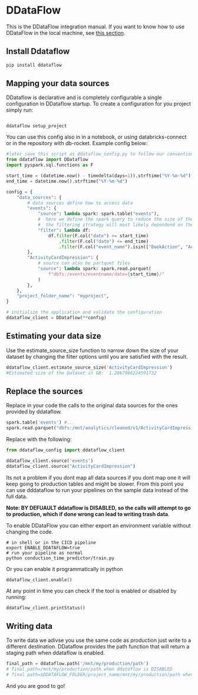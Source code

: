 # DDataFlow

This is the DDataFlow integration manual.
If you want to know how to use DDataFlow in the local machine, see [this section](local_development.md).

## Install Ddataflow

```sh
pip install ddataflow
```

## Mapping your data sources

DDataflow is declarative and is completely configurable a single configuration in DDataflow startup. To create a configuration for you project simply run:

```shell

ddataflow setup_project
```

You can use this config also in in a notebook, or using databricks-connect or in the repository with db-rocket. Example config below:

```py
#later save this script as ddataflow_config.py to follow our convention
from ddataflow import DDataflow
import pyspark.sql.functions as F

start_time = (datetime.now() - timedelta(days=1)).strftime("%Y-%m-%d")
end_time = datetime.now().strftime("%Y-%m-%d")

config = {
    "data_sources": {
        # data sources define how to access data
        "events": {
            "source": lambda spark: spark.table("events"),
            #  here we define the spark query to reduce the size of the data
            #  the filtering strategy will most likely dependend on the domain.
            "filter": lambda df:
                df.filter(F.col("date") >= start_time)
                    .filter(F.col("date") <= end_time)
                    .filter(F.col("event_name").isin(["BookAction", "ActivityCardImpression"])),
        },
        "ActivityCardImpression": {
            # source can also be partquet files
            "source": lambda spark: spark.read.parquet(
                f"dbfs:/events/eventname/date={start_time}/"
            )
        },
    },
    "project_folder_name": "myproject",
}

# initialize the application and validate the configuration
ddataflow_client = DDataflow(**config)
```

## Estimating your data size

Use the estimate_source_size function to narrow down the size of your dataset by changing the filter options until you are
satisfied with the result.

```sh
ddataflow_client.estimate_source_size('ActivityCardImpression')
#Estimated size of the Dataset in GB:  1.2867986224591732
```

## Replace the sources

Replace in your code the calls to the original data sources for the ones provided by ddataflow.

```py
spark.table('events') #...
spark.read.parquet("dbfs:/mnt/analytics/cleaned/v1/ActivityCardImpression") # ...
```

Replace with the following:

```py
from ddataflow_config import ddataflow_client

ddataflow_client.source('events')
ddataflow_client.source("ActivityCardImpression")
```

Its not a problem if you dont map all data sources if you dont map one it will keep going to production tables and
might be slower. From this point you can use dddataflow to run your pipelines on the sample data instead of the full data.

**Note: BY DEFUAULT ddataflow is DISABLED, so the calls will attempt to go to production, which if done wrong can
lead to writing trash data**.

To enable DDataFlow you can either export an environment variable without changing the code.

```shell
# in shell or in the CICD pipeline
export ENABLE_DDATAFLOW=true
# run your pipeline as normal
python conduction_time_predictor/train.py
```

Or you can enable it programmatically in python

```shell
ddataflow_client.enable()
```

At any point in time you can check if the tool is enabled or disabled by running:

```py
ddataflow_client.printStatus()
```

## Writing data

To write data we adivse you use the same code as production just write to a different destination.
DDataflow provides the path function that will return a staging path when ddataflow is enabled.

```py
final_path = ddataflow.path('/mnt/my/production/path')
# final_path=/mnt/my/production/path when ddataflow is DISABLED
# final path=$DDATAFLOW_FOLDER/project_name/mnt/my/production/path when ddataflow is ENABLED
```

And you are good to go!

